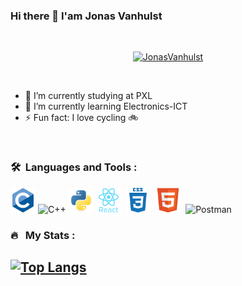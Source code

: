 ### Hi there 👋 I'am Jonas Vanhulst

<br/>

<p align="center"> <a href="https://github.com/ryo-ma/github-profile-trophy"><img src="https://github-profile-trophy.vercel.app/?username=JonasVanhulst&theme=juicyfresh" alt="JonasVanhulst" /></a> </p>

<br/>

- 🔭 I’m currently studying at PXL
- 🌱 I’m currently learning Electronics-ICT
- ⚡ Fun fact: I love cycling 🚲

<br/>

### 🛠 &nbsp;Languages and Tools :

<p>
<img src="https://github.com/devicons/devicon/blob/master/icons/c/c-original.svg" title="C" alt="C" width="40" height="40"/>
<img src="https://external-content.duckduckgo.com/iu/?u=https%3A%2F%2Fcreazilla-store.fra1.digitaloceanspaces.com%2Ficons%2F3256498%2Ffile-type-cpp-icon-md.png&f=1&nofb=1&ipt=cdcd64b63327a5be4bfa6928957cf6e8e222f8ce1817db5037c062a2f730a6b0&ipo=images" title="C++" alt="C++" width="42" height="42"/>
<img src="https://github.com/devicons/devicon/blob/master/icons/python/python-original.svg" title="Python" alt="Python" width="40" height="40"/>
<img src="https://github.com/devicons/devicon/blob/master/icons/react/react-original-wordmark.svg" title="React" alt="React" width="40" height="40"/>&nbsp;
<img src="https://github.com/devicons/devicon/blob/master/icons/css3/css3-plain-wordmark.svg"  title="CSS3" alt="CSS" width="40" height="40"/>&nbsp;
<img src="https://github.com/devicons/devicon/blob/master/icons/html5/html5-original.svg" title="HTML5" alt="HTML" width="40" height="40"/>&nbsp;
<img src="https://www.vectorlogo.zone/logos/getpostman/getpostman-icon.svg" title="Postman"  alt="Postman" width="40" height="40"/>&nbsp;
</p>

### 🔥 &nbsp; My Stats :
[![Top Langs](https://github-readme-stats.vercel.app/api/top-langs/?username=JonasVanhulst&layout=compact&theme=vision-friendly-dark)](https://github.com/anuraghazra/github-readme-stats)
---


